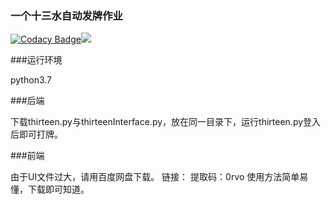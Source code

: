 ### 一个十三水自动发牌作业

[![Codacy Badge](https://api.codacy.com/project/badge/Grade/711765a2303e452cb7f54c730c974c2f)](https://www.codacy.com/manual/Schicksal-zzq/shisanshui?utm_source=github.com&amp;utm_medium=referral&amp;utm_content=Schicksal-zzq/shisanshui&amp;utm_campaign=Badge_Grade)![](https://img.shields.io/badge/language-python-blue.svg)

###运行环境

python3.7

###后端

下载thirteen.py与thirteenInterface.py，放在同一目录下，运行thirteen.py登入后即可打牌。

###前端

由于UI文件过大，请用百度网盘下载。
链接：
提取码：0rvo
使用方法简单易懂，下载即可知道。
